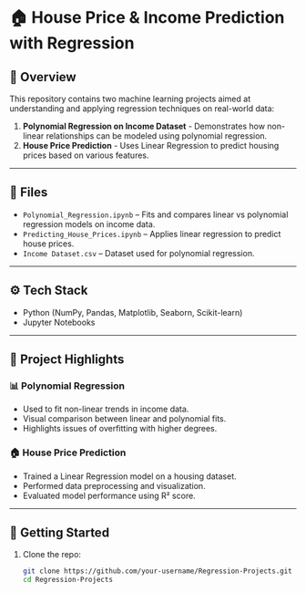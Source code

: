 # 🏠 House Price & Income Prediction with Regression

## 📌 Overview

This repository contains two machine learning projects aimed at understanding and applying regression techniques on real-world data:

1. **Polynomial Regression on Income Dataset** - Demonstrates how non-linear relationships can be modeled using polynomial regression.
2. **House Price Prediction** - Uses Linear Regression to predict housing prices based on various features.

---

## 📁 Files

- `Polynomial_Regression.ipynb` – Fits and compares linear vs polynomial regression models on income data.
- `Predicting_House_Prices.ipynb` – Applies linear regression to predict house prices.
- `Income Dataset.csv` – Dataset used for polynomial regression.

---

## ⚙️ Tech Stack

- Python (NumPy, Pandas, Matplotlib, Seaborn, Scikit-learn)
- Jupyter Notebooks

---

## 🔬 Project Highlights

### 📊 Polynomial Regression
- Used to fit non-linear trends in income data.
- Visual comparison between linear and polynomial fits.
- Highlights issues of overfitting with higher degrees.

### 🏠 House Price Prediction
- Trained a Linear Regression model on a housing dataset.
- Performed data preprocessing and visualization.
- Evaluated model performance using R² score.

---

## 🚀 Getting Started

1. Clone the repo:
   ```bash
   git clone https://github.com/your-username/Regression-Projects.git
   cd Regression-Projects
